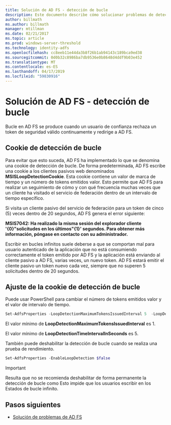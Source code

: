 ```yaml
---
title: Solución de AD FS - detección de bucle
description: Este documento describe cómo solucionar problemas de detección de bucle
author: billmath
ms.author: billmath
manager: mtillman
ms.date: 02/21/2017
ms.topic: article
ms.prod: windows-server-threshold
ms.technology: identity-adfs
ms.openlocfilehash: cc8eeb11e44da3b8f26b1ab94143c189bca9ed38
ms.sourcegitcommit: 0d0b32c8986ba7db9536e0b8648d4ddf9b03e452
ms.translationtype: MT
ms.contentlocale: es-ES
ms.lasthandoff: 04/17/2019
ms.locfileid: "59830916"
---
```

# <a name="ad-fs-troubleshooting---loop-detection"></a>Solución de AD FS - detección de bucle 
 
Bucle en AD FS se produce cuando un usuario de confianza rechaza un token de seguridad válido continuamente y redirige a AD FS.

## <a name="loop-detection-cookie"></a>Cookie de detección de bucle
Para evitar que esto suceda, AD FS ha implementado lo que se denomina una cookie de detección de bucle. De forma predeterminada, AD FS escribe una cookie a los clientes pasivos web denominados **MSISLoopDetectionCookie**. Esta cookie contiene un valor de marca de tiempo y un número de tokens emitidos valor.  Esto permite que AD FS para realizar un seguimiento de cómo y con qué frecuencia muchas veces que un cliente ha visitado el servicio de federación dentro de un intervalo de tiempo específico.

Si visita un cliente pasivo del servicio de federación para un token de cinco (5) veces dentro de 20 segundos, AD FS genera el error siguiente:

**MSIS7042: Ha realizado la misma sesión del explorador cliente '{0}"solicitudes en los últimos"{1}' segundos. Para obtener más información, póngase en contacto con su administrador.**

Escribir en bucles infinitos suele deberse a que se comportan mal para usuario autenticado de la aplicación que no está consumiendo correctamente el token emitido por AD FS y la aplicación está enviando al cliente pasivo a AD FS, varias veces, un nuevo token.  AD FS estará emitir el cliente pasivo un token nuevo cada vez, siempre que no superen 5 solicitudes dentro de 20 segundos. 

## <a name="adjusting-the-loop-detection-cookie"></a>Ajuste de la cookie de detección de bucle
Puede usar PowerShell para cambiar el número de tokens emitidos valor y el valor de intervalo de tiempo.

```powershell
Set-AdfsProperties -LoopDetectionMaximumTokensIssuedInterval 5  -LoopDetectionTimeIntervalInSeconds 20
```
El valor mínimo de **LoopDetectionMaximumTokensIssuedInterval** es 1.

El valor mínimo de **LoopDetectionTimeIntervalInSeconds** es 5.

También puede deshabilitar la detección de bucle cuando se realiza una prueba de rendimiento.

```powershell
Set-AdfsProperties -EnableLoopDetection $false
```

>[!IMPORTANT]
>Resulta que no se recomienda deshabilitar de forma permanente la detección de bucle como Esto impide que los usuarios escribir en los Estados de bucle infinito.


## <a name="next-steps"></a>Pasos siguientes

- [Solución de problemas de AD FS](ad-fs-tshoot-overview.md)



